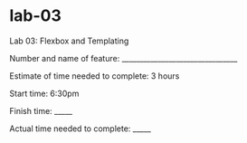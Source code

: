 # lab-03
Lab 03: Flexbox and Templating



Number and name of feature: ________________________________

Estimate of time needed to complete: 3 hours

Start time: 6:30pm

Finish time: _____

Actual time needed to complete: _____
